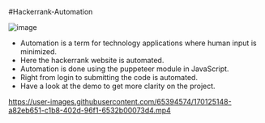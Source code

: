 #Hackerrank-Automation

![image](https://user-images.githubusercontent.com/65394574/170124545-a389cac9-a534-42d2-ae4a-1fe5310557e9.png)


* Automation is a term for technology applications where human input is minimized.<br/>
* Here the hackerrank website is automated.<br/>
* Automation is done using the puppeteer module in JavaScript.<br/>
* Right from login to submitting the code is automated.<br/>
* Have a look at the demo to get more clarity on the project.<br/>

https://user-images.githubusercontent.com/65394574/170125148-a82eb651-c1b8-402d-96f1-6532b00073d4.mp4


